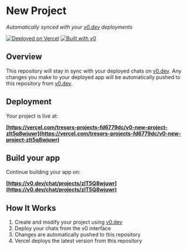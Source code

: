 # New Project

*Automatically synced with your [v0.dev](https://v0.dev) deployments*

[![Deployed on Vercel](https://img.shields.io/badge/Deployed%20on-Vercel-black?style=for-the-badge&logo=vercel)](https://vercel.com/tresors-projects-fd6779dc/v0-new-project-zlt5q8wjuwr)
[![Built with v0](https://img.shields.io/badge/Built%20with-v0.dev-black?style=for-the-badge)](https://v0.dev/chat/projects/zlT5Q8wjuwr)

## Overview

This repository will stay in sync with your deployed chats on [v0.dev](https://v0.dev).
Any changes you make to your deployed app will be automatically pushed to this repository from [v0.dev](https://v0.dev).

## Deployment

Your project is live at:

**[https://vercel.com/tresors-projects-fd6779dc/v0-new-project-zlt5q8wjuwr](https://vercel.com/tresors-projects-fd6779dc/v0-new-project-zlt5q8wjuwr)**

## Build your app

Continue building your app on:

**[https://v0.dev/chat/projects/zlT5Q8wjuwr](https://v0.dev/chat/projects/zlT5Q8wjuwr)**

## How It Works

1. Create and modify your project using [v0.dev](https://v0.dev)
2. Deploy your chats from the v0 interface
3. Changes are automatically pushed to this repository
4. Vercel deploys the latest version from this repository